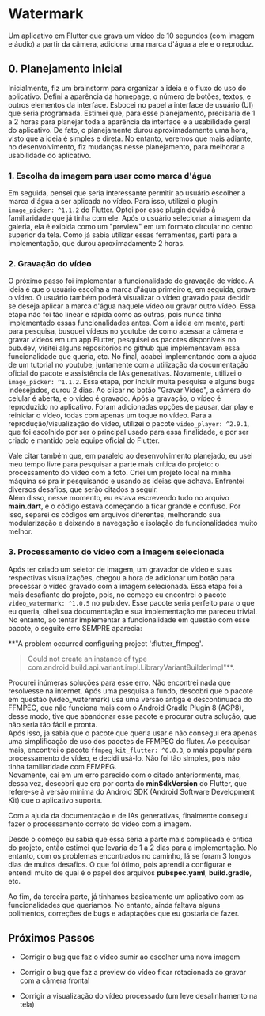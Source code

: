 # Watermark
Um aplicativo em Flutter que grava um vídeo de 10 segundos (com imagem e áudio) a partir da câmera, adiciona uma marca d'água a ele e o reproduz.

## 0. Planejamento inicial
Inicialmente, fiz um brainstorm para organizar a ideia e o fluxo do uso do aplicativo. Defini a aparência da homepage, o número de botões, textos, e outros elementos da interface. Esbocei no papel a interface de usuário (UI) que seria programada. Estimei que, para esse planejamento, precisaria de 1 a 2 horas para planejar toda a aparência da interface e a usabilidade geral do aplicativo. De fato, o planejamente durou aproximadamente uma hora, visto que a ideia é simples e direta. No entanto, veremos que mais adiante, no desenvolvimento, fiz mudanças nesse planejamento, para melhorar a usabilidade do aplicativo. 

### 1. Escolha da imagem para usar como marca d'água
Em seguida, pensei que seria interessante permitir ao usuário escolher a marca d'água a ser aplicada no vídeo. Para isso, utilizei o plugin `image_picker: ^1.1.2` do Flutter. Optei por esse plugin devido à familiaridade que já tinha com ele. Após o usuário selecionar a imagem da galeria, ela é exibida como um "preview" em um formato circular no centro superior da tela. Como já sabia utilizar essas ferramentas, parti para a implementação, que durou aproximadamente 2 horas.

### 2. Gravação do vídeo
O próximo passo foi implementar a funcionalidade de gravação de vídeo. A ideia é que o usuário escolha a marca d'água primeiro e, em seguida, grave o vídeo. O usuário também poderá visualizar o vídeo gravado para decidir se deseja aplicar a marca d'água naquele vídeo ou gravar outro vídeo. Essa etapa não foi tão linear e rápida como as outras, pois nunca tinha implementado essas funcionalidades antes. Com a ideia em mente, parti para pesquisa, busquei vídeos no youtube de como acessar a câmera e gravar vídeos em um app Flutter, pesquisei os pacotes disponíveis no pub.dev, visitei alguns repositórios no github que implementavam essa funcionalidade que queria, etc. No final, acabei implementando com a ajuda de um tutorial no youtube, juntamente com a utilização da documentação oficial do pacote e assistência de IAs generativas. Novamente, utilizei o `image_picker: ^1.1.2`. Essa etapa, por incluir muita pesquisa e alguns bugs indesejados, durou 2 dias. Ao clicar no botão "Gravar Vídeo", a câmera do celular é aberta, e o vídeo é gravado. Após a gravação, o vídeo é reproduzido no aplicativo. Foram adicionadas opções de pausar, dar play e reiniciar o vídeo, todas com apenas um toque no vídeo. Para a reprodução/visualização do vídeo, utilizei o pacote `video_player: ^2.9.1`, que foi escolhido por ser o principal usado para essa finalidade, e por ser criado e mantido pela equipe oficial do Flutter.   

Vale citar também que, em paralelo ao desenvolvimento planejado, eu usei meu tempo livre para pesquisar a parte mais crítica do projeto: o processamento do vídeo com a foto. Criei um projeto local na minha máquina só pra ir pesquisando e usando as ideias que achava. Enfrentei diversos desafios, que serão citados a seguir.  
Além disso, nesse momento, eu estava escrevendo tudo no arquivo **main.dart**, e o código estava começando a ficar grande e confuso. Por isso, separei os códigos em arquivos diferentes, melhorando sua modularização e deixando a navegação e isolação de funcionalidades muito melhor.  

### 3. Processamento do vídeo com a imagem selecionada
Após ter criado um seletor de imagem, um gravador de vídeo e suas respectivas visualizações, chegou a hora de adicionar um botão para processar o vídeo gravado com a imagem selecionada. Essa etapa foi a mais desafiante do projeto, pois, no começo eu encontrei o pacote `video_watermark: ^1.0.5` no pub.dev. Esse pacote seria perfeito para o que eu queria, olhei sua documentação e sua implementação me pareceu trivial. No entanto, ao tentar implementar a funcionalidade em questão com esse pacote, o seguite erro SEMPRE aparecia:  

**"A problem occurred configuring project ':flutter_ffmpeg'.
> Could not create an instance of type com.android.build.api.variant.impl.LibraryVariantBuilderImpl"**.

Procurei inúmeras soluções para esse erro. Não encontrei nada que resolvesse na internet. Após uma pesquisa a fundo, descobri que o pacote em questão (video_watermark) usa uma versão antiga e descontinuada do FFMPEG, que não funciona mais com o Android Gradle Plugin 8 (AGP8), desse modo, tive que abandonar esse pacote e procurar outra solução, que não seria tão fácil e pronta.  
Após isso, ja sabia que o pacote que queria usar e não consegui era apenas uma simplificação de uso dos pacotes de FFMPEG do fluter. Ao pesquisar mais, encontrei o pacote `ffmpeg_kit_flutter: ^6.0.3`, o mais popular para processamento de vídeo, e decidi usá-lo. Não foi tão simples, pois não tinha familiaridade com FFMPEG.  
Novamente, caí em um erro parecido com o citado anteriormente, mas, dessa vez, descobri que era por conta do **minSdkVersion** do Flutter, que refere-se à versão mínima do Android SDK (Android Software Development Kit) que o aplicativo suporta.  

Com a ajuda da documentação e de IAs generativas, finalmente consegui fazer o processamento correto do vídeo com a imagem.   

Desde o começo eu sabia que essa seria a parte mais complicada e crítica do projeto, então estimei que levaria de 1 a 2 dias para a implementação. No entanto, com os problemas encontrados no caminho, lá se foram 3 longos dias de muitos desafios. O que foi ótimo, pois aprendi a configurar e entendi muito de qual é o papel dos arquivos **pubspec.yaml**, **build.gradle**, etc.  

Ao fim, da terceira parte, já tinhamos basicamente um aplicativo com as funcionalidades que queriamos. No entanto, ainda faltava alguns polimentos, correções de bugs e adaptações que eu gostaria de fazer.

## Próximos Passos
- Corrigir o bug que faz o vídeo sumir ao escolher uma nova imagem

- Corrigir o bug que faz a preview do vídeo ficar rotacionada ao gravar com a câmera frontal

- Corrigir a visualização do vídeo processado (um leve desalinhamento na tela)
